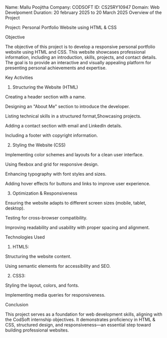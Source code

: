 Name: Mallu Poojitha 
Company: CODSOFT
ID: CS25RY10947
Domain: Web Develpoment
Duration: 20 february 2025 to 20 March 2025
Overview of the Project

Project: Personal Portfolio Website using HTML & CSS

Objective

The objective of this project is to develop a responsive personal portfolio website using HTML and CSS. This website showcases professional information, including an introduction, skills, projects, and contact details. The goal is to provide an interactive and visually appealing platform for presenting personal achievements and expertise.


Key Activities

1. Structuring the Website (HTML)

Creating a header section with a name.

Designing an "About Me" section to introduce the developer.

Listing technical skills in a structured format,Showcasing projects.

Adding a contact section with email and LinkedIn details.

Including a footer with copyright information.


2. Styling the Website (CSS)

Implementing color schemes and layouts for a clean user interface.

Using flexbox and grid for responsive design.

Enhancing typography with font styles and sizes.

Adding hover effects for buttons and links to improve user experience.


3. Optimization & Responsiveness

Ensuring the website adapts to different screen sizes (mobile, tablet, desktop).

Testing for cross-browser compatibility.

Improving readability and usability with proper spacing and alignment.

Technologies Used

1. HTML5:

Structuring the website content.

Using semantic elements for accessibility and SEO.

2. CSS3:

Styling the layout, colors, and fonts.

Implementing media queries for responsiveness.

Conclusion

This project serves as a foundation for web development skills, aligning with the CodSoft internship objectives. It demonstrates proficiency in HTML & CSS, structured design, and responsiveness—an essential step toward building professional websites.
